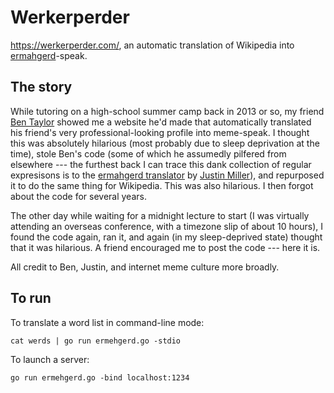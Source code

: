 # Werkerperder

https://werkerperder.com/, an automatic translation of Wikipedia into [ermahgerd](https://knowyourmeme.com/memes/ermahgerd)-speak.


## The story

While tutoring on a high-school summer camp back in 2013 or so, my friend [Ben Taylor](https://github.com/taybenlor) showed me a website he'd made that automatically translated his friend's very professional-looking profile into meme-speak.
I thought this was absolutely hilarious (most probably due to sleep deprivation at the time), stole Ben's code (some of which he assumedly pilfered from elsewhere --- the furthest back I can trace this dank collection of regular expresisons is to the [ermahgerd translator](https://ermahgerd.jmillerdesign.com/) by [Justin Miller](https://github.com/jmillerdesign)), and repurposed it to do the same thing for Wikipedia. This was also hilarious. I then forgot about the code for several years.

The other day while waiting for a midnight lecture to start (I was virtually attending an overseas conference, with a timezone slip of about 10 hours), I found the code again, ran it, and again (in my sleep-deprived state) thought that it was hilarious.
A friend encouraged me to post the code --- here it is.

All credit to Ben, Justin, and internet meme culture more broadly.


## To run

To translate a word list in command-line mode:

    cat werds | go run ermehgerd.go -stdio

To launch a server:

    go run ermehgerd.go -bind localhost:1234
